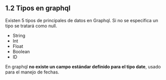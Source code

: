 ## 1.2 Tipos en graphql

Existen 5 tipos de principales de datos en Graphql. Si no se especifica
un tipo se tratará como null.

-   String
-   Int
-   Float
-   Boolean
-   ID

En graphql **no existe un campo estándar definido para el tipo date**,
usado para el manejo de fechas.

